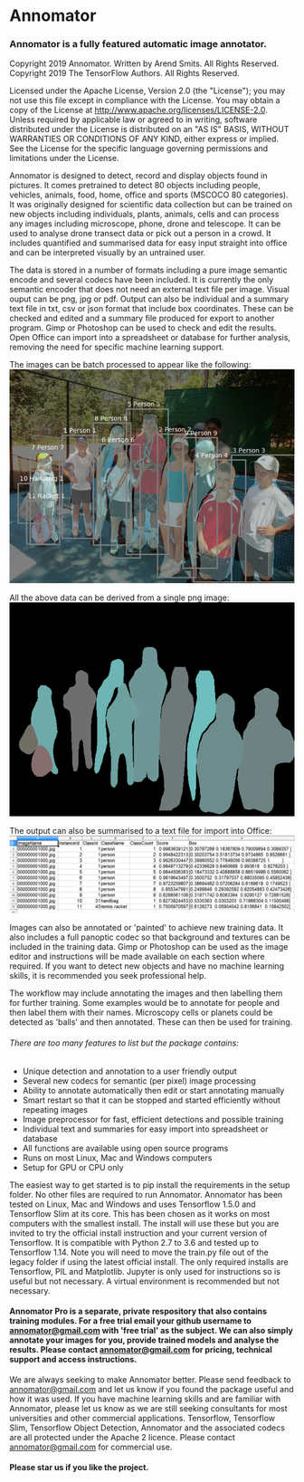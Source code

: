# Annomator

### Annomator is a fully featured automatic image annotator.  

Copyright 2019 Annomator.  Written by Arend Smits.  All Rights Reserved.  
Copyright 2019 The TensorFlow Authors.  All Rights Reserved.

Licensed under the Apache License, Version 2.0 (the "License"); you may not use this file except in compliance with the License.  You may obtain a copy of the License at http://www.apache.org/licenses/LICENSE-2.0.  Unless required by applicable law or agreed to in writing, software distributed under the License is distributed on an "AS IS" BASIS, WITHOUT WARRANTIES OR CONDITIONS OF ANY KIND, either express or implied.  See the License for the specific language governing permissions and limitations under the License.

Annomator is designed to detect, record and display objects found in pictures.  It comes pretrained to detect 80 objects including people, vehicles, animals, food, home, office and sports (MSCOCO 80 categories).  It was originally designed for scientific data collection but can be trained on new objects including individuals, plants, animals, cells and can process any images including microscope, phone, drone and telescope.  It can be used to analyse drone transect data or pick out a person in a crowd.  It includes quantified and summarised data for easy input straight into office and can be interpreted visually by an untrained user.  

The data is stored in a number of formats including a pure image semantic encode and several codecs have been included.  It is currently the only semantic encoder that does not need an external text file per image.  Visual ouput can be png, jpg or pdf.  Output can also be individual and a summary text file in txt, csv or json format that include box coordinates.  These can be checked and edited and a summary file produced for export to another program.  Gimp or Photoshop can be used to check and edit the results.  Open Office can import into a spreadsheet or database for further analysis, removing the need for specific machine learning support.

The images can be batch processed to appear like the following:
![Compound image](setup/media/visual1.png)

All the above data can be derived from a single png image:
![Codec image](setup/media/mask1.png)

The output can also be summarised to a text file for import into Office:
![Text image](setup/media/text1.png)

Images can also be annotated or 'painted' to achieve new training data.  It also includes a full panoptic codec so that background and textures can be included in the training data.  Gimp or Photoshop can be used as the image editor and instructions will be made available on each section where required.  If you want to detect new objects and have no machine learning skills, it is recommended you seek professional help.  

The workflow may include annotating the images and then labelling them for further training.  Some examples would be to annotate for people and then label them with their names.  Microscopy cells or planets could be detected as 'balls' and then annotated.  These can then be used for training.  

###### There are too many features to list but the package contains:
- Unique detection and annotation to a user friendly output
- Several new codecs for semantic (per pixel) image processing
- Ability to annotate automatically then edit or start annotating manually
- Smart restart so that it can be stopped and started efficiently without repeating images
- Image preprocessor for fast, efficient detections and possible training
- Individual text and summaries for easy import into spreadsheet or database
- All functions are available using open source programs
- Runs on most Linux, Mac and Windows computers
- Setup for GPU or CPU only

The easiest way to get started is to pip install the requirements in the setup folder.  No other files are required to run Annomator.  Annomator has been tested on Linux, Mac and Windows and uses Tensorflow 1.5.0 and Tensorflow Slim at its core.  This has been chosen as it works on most computers with the smallest install.  The install will use these but you are invited to try the official install instruction and your current version of Tensorflow.  It is compatible with Python 2.7 to 3.6 and tested up to Tensorflow 1.14.  Note you will need to move the train.py file out of the legacy folder if using the latest official install.  The only required installs are Tensorflow, PIL and Matplotlib.  Jupyter is only used for instructions so is useful but not necessary.  A virtual environment is recommended but not necessary.

#### Annomator Pro is a separate, private respository that also contains training modules.  For a free trial email your github username to annomator@gmail.com with 'free trial' as the subject.  We can also simply annotate your images for you, provide trained models and analyse the results.  Please contact annomator@gmail.com for pricing, technical support and access instructions.  

We are always seeking to make Annomator better.  Please send feedback to annomator@gmail.com and let us know if you found the package useful and how it was used.  If you have machine learning skills and are familiar with Annomator, please let us know as we are still seeking consultants for most universities and other commercial applications.  Tensorflow, Tensorflow Slim, Tensorflow Object Detection, Annomator and the associated codecs are all protected under the Apache 2 licence.  Please contact annomator@gmail.com for commercial use.  

#### Please star us if you like the project.